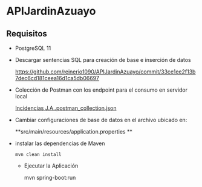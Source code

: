 # APIJardinAzuayo

## Requisitos

-  PostgreSQL 11
-  Descargar sentencias SQL para creación de base e inserción de datos

   https://github.com/reinerio1090/APIJardinAzuayo/commit/33ce1ee2f13b7dec6cd181ceea16d1ca5db06697
  
- Colección de Postman con los endpoint para el consumo en servidor local

  [Incidencias J.A..postman_collection.json](https://github.com/reinerio1090/APIJardinAzuayo/files/15448759/Incidencias.J.A.postman_collection.json)

- Cambiar configuraciones de base de datos en el archivo ubicado en:

   **src/main/resources/application.properties **

- instalar las dependencias de Maven

      mvn clean install

  - Ejecutar la Aplicación

      mvn spring-boot:run

    

